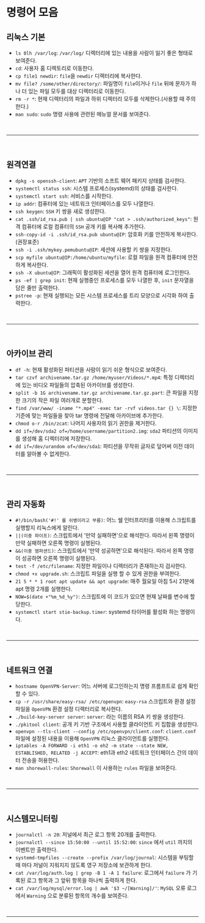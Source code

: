 # 명령어 모음

## 리눅스 기본
- `ls 0lh /var/log`: `/var/log/` 디렉터리에 있는 내용을 사람이 잃기 좋은 형태로 보여준다.
- `cd`: 사용자 홈 디렉토리로 이동한다.
- `cp file1 newdir`: `file`을 `newdir` 디렉터리에 복사한다.
- `mv file? /some/other/directory/`: 파일명이 `file`이거나 `file` 뒤에 문자가 하나 더 있는 파일 모두를 대상 디렉터리로 이동한다.
- `rm -r *`: 현재 디렉터리의 파일과 하위 디렉터리 모두를 삭제한다.(사용할 때 주의한다.)
- `man sudo`: `sudo` 명령 사용에 관련된 메뉴얼 문서를 보여준다.

<br><hr><br>

## 원격연결
- `dpkg -s openssh-client`: `APT` 기반의 소프트 웨어 패키지 상태를 검사한다.
- `systemctl status ssh`: 시스템 프로세스(systemd)의 상태를 검사한다.
- `systemctl start ssh`: 서비스를 시작한다.
- `ip addr`: 컴퓨터에 있는 네트워크 인터페이스를 모두 나열한다.
- `ssh keygen`: `SSH` 키 쌍을 새로 생성한다.
- `cat .ssh/id_rsa.pub | ssh ubuntu@IP "cat > .ssh/authorized_keys"`: 원격 컴퓨터에 로컬 컴퓨터의 `SSH` 공개 키를 복사해 추가한다.
- `ssh-copy-id -i .ssh/id_rsa.pub ubuntu@IP`: 암호화 키를 안전하게 복사한다.(권장표준)
- `ssh -i .ssh/mykey.pemubuntu@IP`: 세션에 사용할 키 쌍을 지정한다.
- `scp myfile ubuntu@IP:/home/ubuntu/myfile`: 로컬 파일을 원격 컴퓨터에 안전하게 복사한다.
- `ssh -X ubuntu@IP`: 그래픽이 활성화된 세션을 열어 원격 컴퓨터에 로그인한다.
- `ps -ef | grep init`: 현재 실행중인 프로세스를 모두 나열한 후, `init` 문자열을 담은 줄만 출력한다.
- `pstree -p`: 현재 실행되는 모든 시스템 프로세스를 트리 모양으로 시각화 하여 출력한다.

<br><hr><br>

## 아카이브 관리
- `df -h`: 현재 활성화된 파티션을 사람이 읽기 쉬운 형식으로 보여준다.
- `tar czvf archivename.tar.gz /home/myuser/Videos/*.mp4`: 특정 디렉터리에 있는 비디오 파일들의 압축된 아카이브를 생성한다.
- `split -b 1G archivename.tar.gz archivename.tar.gz.part`: 큰 파일을 지정한 크기의 작은 파일 여러개로 분할한다.
- `find /var/www/ -iname "*.mp4" -exec tar -rvf videos.tar {} \`: 지정한 기준에 맞는 파일들을  찾아 tar 명령에 전달해 아카이브에 추가한다.
- `chmod o-r /bin/zcat`: 나머지 사용자의 읽기 권한을 제거한다.
- `dd if=/dev/sda2 of=/home/username/partition2.img`: `sda2` 파티션의 이미지를 생성해 홈 디렉터리에 저장한다.
- `dd if=/dev/urandom of=/dev/sda1`: 파티션을 무작위 글자로 덮어써 이전 데이터를 알아볼 수 없게한다.

<br><hr><br>

## 관리 자동화
- `#!/bin/bash('#!' 를 쉬뱅이라고 부름)`: 어느 쉘 인터프리터를 이용해 스크립트를 실행할지 리눅스에게 알린다.
- `||(이중 파이프)`: 스크립트에서 '만약 실패하면'으로 해석한다. 따라서 왼쪽 명령이 만약 실패하면 오른쪽 명령이 실행된다.
- `&&(이중 앰퍼샌드)`: 스크립트에서 '만약 성공하면'으로 해석된다. 따라서 왼쪽 명령이 성공하면 오른쪽 명령이 실행된다.
- `test -f /etc/filename`: 지정한 파일이나 디렉터리가 존재하는지 검사한다.
- `chmod +x upgrade.sh`: 스크립트 파일을 실행 할 수 있게 권한을 부여한다.
- `21 5 * * 1 root apt update && apt upgrade`: 매주 월요일 아침 5시 21분에 apt 명령 2개를 실행한다.
- `NOW=$(date +"%m_%d_%y")`: 스크립트에 이 코드가 있으면 현재 날짜를 변수에 할당한다.
- `systemctl start stie-backup.timer`: systemd 타이머를 활성화 하는 명령이다.

<br><hr><br>


## 네트워크 연결
- `hostname OpenVPN-Server`: 어느 서버에 로그인하는지 명령 프롬프트로 쉽게 확인 할 수 있다.
- `cp -r /usr/share/easy-rsa/ /etc/openvpn`: `easy-rsa` 스크립트와 환경 설정 파일을 `OpenVPN` 환경 설정 디렉터리로 복사한다.
- `./build-key-server server`: `server`: 라는 이름의 RSA 키 쌍을 생성한다.
- `./pkitool client`: 공개 키 기반 구조에서 사용할 클라이언트 키 집합을 생성한다.
- `openvpn --tls-client --config /etc/openvpn/client.conf`: `client.conf` 파일에 설정된 내용을 이용해 `OpenVPN` 리눅스 클라이언트를 실행한다.
- `iptables -A FORWARD -i eth1 -o eh2 -m state --state NEW, ESTABLISHED, RELATED -j ACCEPT`: eth1과 eth2 네트워크 인터페이스 간의 데이터 전송을 허용한다.
- `man shorewall-rules`: `Shorewall` 이 사용하는 `rules` 파일을 보여준다.

<br><hr><br>

## 시스템모니터링
- `journalctl -n 20`: 저널에서 최근 로그 항목 20개를 출력한다.
- `journalctl --since 15:50:00 --until 15:52:00`: `since` 에서 `util` 까지의 이벤트만 출력한다.
- `systemd-tmpfiles --create --prefix /var/log/journal`: 시스템을 부팅할 때 마다 저널이 지워지지 않도록 영구 저장소에 보관하게 한다.
- `cat /var/log/auth.log | grep -B 1 -A 1 failure`: 로그에서 `failure` 가 기록된 로그 항목과 그 앞뒤 항목을 하나씩 출력하게 한다.
- `cat /var/log/mysql/error.log | awk '$3 ~/[Warning]/'`: `MySQL` 오류 로그에서 `Warning` 으로 분류된 항목의 개수를 보여준다.

<br><hr><br>

